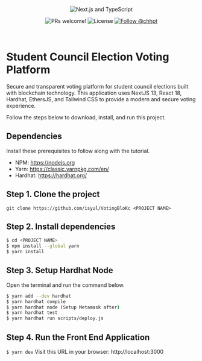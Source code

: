 <p align="center">
  <img src="https://user-images.githubusercontent.com/26466516/107675802-36216b80-6c77-11eb-8db1-4d3407dc53d9.png" alt="Next.js and TypeScript">
</p>

<p align="center">
  <img src="https://img.shields.io/static/v1?label=PRs&message=welcome&style=for-the-badge&color=24B36B&labelColor=000000" alt="PRs welcome!" />

  <img alt="License" src="https://img.shields.io/github/license/chhpt/typescript-nextjs-starter?style=for-the-badge&color=24B36B&labelColor=000000">

  <a href="https://twitter.com/intent/follow?screen_name=cwuyiqing">
    <img src="https://img.shields.io/twitter/follow/cwuyiqing?style=for-the-badge&color=24B36B&labelColor=000000" alt="Follow @chhpt" />
  </a>
</p>

<br>


# Student Council Election Voting Platform
Secure and transparent voting platform for student council elections built with blockchain technology. This application uses NextJS 13, React 18, Hardhat, EthersJS, and Tailwind CSS to provide a modern and secure voting experience.

Follow the steps below to download, install, and run this project.

## Dependencies
Install these prerequisites to follow along with the tutorial.
- NPM: https://nodejs.org
- Yarn: https://classic.yarnpkg.com/en/
- Hardhat: https://hardhat.org/


## Step 1. Clone the project
`git clone https://github.com/isyul/VotingBloKc <PROJECT NAME>`

## Step 2. Install dependencies
```sh
$ cd <PROJECT NAME>
$ npm install --global yarn
$ yarn install
```
## Step 3. Setup Hardhat Node
Open the terminal and run the command below.
```sh
$ yarn add --dev hardhat
$ yarn hardhat compile
$ yarn hardhat node (Setup Metamask after)
$ yarn hardhat test
$ yarn hardhat run scripts/deploy.js
```

## Step 4. Run the Front End Application
`$ yarn dev`
Visit this URL in your browser: http://localhost:3000
